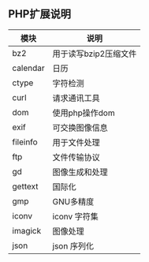 ## PHP扩展说明

| 模块     | 说明                  |
| -------- | --------------------- |
| bz2      | 用于读写bzip2压缩文件 |
| calendar | 日历                  |
| ctype    | 字符检测              |
| curl     | 请求通讯工具          |
| dom      | 使用php操作dom        |
| exif     | 可交换图像信息        |
| fileinfo | 用于文件处理          |
| ftp      | 文件传输协议          |
| gd       | 图像生成和处理        |
| gettext  | 国际化                |
| gmp      | GNU多精度             |
| iconv    | iconv 字符集          |
| imagick  | 图像处理              |
| json     | json 序列化           |